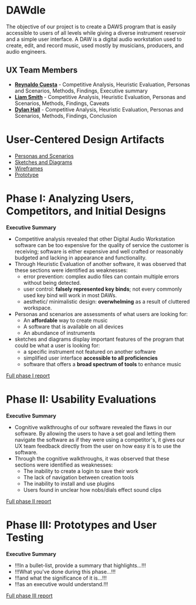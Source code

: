 <!--!!! NOTE: Delete all parts of this file surrounded by three exclamation marks (including the exclamation marks themselves) and replace them with the appropriate content -- they are only instructions and shouldn't be in your report!!!-->
# DAWdle

The objective of our project is to create a DAWS program that is easily accessible to users of all levels while giving a diverse instrument reservoir and a simple user interface. A DAW is a digital audio workstation used to create, edit, and record music, used mostly by musicians, producers, and audio engineers. 

## UX Team Members

* **[Reynaldo Cuesta](https://github.com/ChicoState/ux-personal-portfolio-rccuesta)** - Competitive Analysis, Heuristic Evaluation, Personas and Scenarios, Methods, Findings, Executive summary
* **[Liam Smith](https://github.com/ChicoState/ux-personal-portfolio-gr8mustachio)** - Competitive Analysis, Heuristic Evaluation, Personas and Scenarios, Methods, Findings, Caveats
* **[Dylan Hall](https://github.com/ChicoState/ux-personal-portfolio-zynkz)** - Competitive Analysis, Heuristic Evaluation, Personas and Scenarios, Methods, Findings, Conclusion

# User-Centered Design Artifacts

* [Personas and Scenarios](personas/)
* [Sketches and Diagrams](sketches/)
* [Wireframes](wireframes/)
* [Prototype](prototype/)

# Phase I: Analyzing Users, Competitors, and Initial Designs

**Executive Summary**

* Competitive analysis revealed that other Digital Audio Workstation software can be too expensive for the quality of service the customer is receiving; software is either expensive and well crafted or reasonably budgeted and lacking in appearance and functionality.
* Through Heuristic Evaluation of another software, it was observed that these sections were identified as weaknesses:
  * error prevention: complex audio files can contain multiple errors without being detected.
  * user control: **falsely represented key binds**; not every commonly used key bind will work in most DAWs.
  * aesthetic/ minimalistic design: **overwhelming** as a result of cluttered workspace.
* Personas and scenarios are assessments of what users are looking for:
  * An **affordable** way to create music
  * A software that is available on all devices
  * An abundance of instruments
* sketches and diagrams display important features of the program that could be what a user is looking for:
   * a specific instrument not featured on another software
   * simplified user interface **accessible to all proficiencies**
   * software that offers a **broad spectrum of tools** to enhance music
 
[Full phase I report](phaseI/)

# Phase II: Usability Evaluations

**Executive Summary**

<!--* !!!In a bullet-list, provide a summary that highlights...!!!
* !!!What you've done during this phase...!!!
* !!!and what the significance of it is...!!!
* !!!as an executive would understand.!!!-->
* Cognitive walkthroughs of our software revealed the flaws in our software. By allowing the users to have a set goal and letting them navigate the software as if they were using a competitor's, it gives our UX team feedback directly from the user on how easy it is to use the software.
* Through the cognitive walkthroughs, it was observed that these sections were identified as weaknesses:
  * The inability to create a login to save their work
  * The lack of navigation between creation tools
  * The inability to install and use plugins
  * Users found in unclear how nobs/dials effect sound clips


[Full phase II report](phaseII/)

# Phase III: Prototypes and User Testing

**Executive Summary**

* !!!In a bullet-list, provide a summary that highlights...!!!
* !!!What you've done during this phase...!!!
* !!!and what the significance of it is...!!!
* !!!as an executive would understand.!!!

[Full phase III report](phaseIII/)
